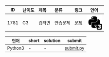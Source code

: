 | ID | 난이도 | 제목 | 분류 | 링크 | 언어 |
| -- | ---- | :-- | :-- | --- | --- |
| 1781 | G3 | 컵라면 | 연습문제 | [문제](https://www.acmicpc.net/problem/1781) | [![python3](/assets/python3.svg)](/solutions/%5BG3%5D1781%20컵라면/submit.py)  |

| 언어 | short | solution | submit |
| --- | ----- | -------- | ------ |
| Python3 | - | - | [submit.py](submit.py) |
